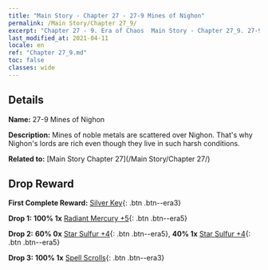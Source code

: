 ```yaml
---
title: "Main Story - Chapter 27 - 27-9 Mines of Nighon"
permalink: /Main Story/Chapter 27_9/
excerpt: "Chapter 27 - 9. Era of Chaos  Main Story - Chapter 27_9. 27-9 Mines of Nighon"
last_modified_at: 2021-04-11
locale: en
ref: "Chapter 27_9.md"
toc: false
classes: wide
---
```


## Details

 **Name:** 27-9 Mines of Nighon

 **Description:** Mines of noble metals are scattered over Nighon. That's why Nighon's lords are rich even though they live in such harsh conditions.

 **Related to:** [Main Story Chapter 27](/Main Story/Chapter 27/)

## Drop Reward

 **First Complete Reward:** [Silver Key](/Items/con_693/){: .btn .btn--era3}

 **Drop 1:** **100% 1x** [Radiant Mercury +5](/Items/mat_98/){: .btn .btn--era5}

 **Drop 2:** **60% 0x** [Star Sulfur +4](/Items/mat_92/){: .btn .btn--era5}, **40% 1x** [Star Sulfur +4](/Items/mat_92/){: .btn .btn--era5}

 **Drop 3:** **100% 1x** [Spell Scrolls](/Items/con_694/){: .btn .btn--era3}

